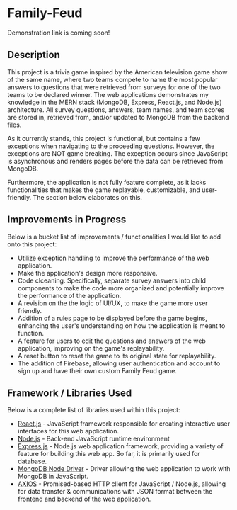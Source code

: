 # Family-Feud

Demonstration link is coming soon!

## Description
This project is a trivia game inspired by the American television game show of the same name, where two teams compete to name the most popular answers to questions that were retrieved from surveys for one of the two teams to be declared winner. The web applications demonstrates my knowledge in the MERN stack (MongoDB, Express, React.js, and Node.js) architecture. All survey questions, answers, team names, and team scores are stored in, retrieved from, and/or updated to MongoDB from the backend files.

As it currently stands, this project is functional, but contains a few exceptions when navigating to the proceeding questions. However, the exceptions are NOT game breaking. The exception occurs since JavaScript is asynchronous and renders pages before the data can be retrieved from MongoDB.

Furthermore, the application is not fully feature complete, as it lacks functionalities that makes the game replayable, customizable, and user-friendly. The section below elaborates on this.

## Improvements in Progress
Below is a bucket list of improvements / functionalities I would like to add onto this project:
* Utilize exception handling to improve the performance of the web application.
* Make the application's design more responsive.
* Code clceaning. Specifically, separate survey answers into child components to make the code more organized and potentially improve the performance of the application.
* A revision on the the logic of UI/UX, to make the game more user friendly.
* Addition of a rules page to be displayed before the game begins, enhancing the user's understanding on how the application is meant to function.
* A feature for users to edit the questions and answers of the web application, improving on the game's replayability.
* A reset button to reset the game to its original state for replayability.
* The addition of Firebase, allowing user authentication and account to sign up and have their own custom Family Feud game.

## Framework / Libraries Used
Below is a complete list of libraries used within this project:
* [React.js](https://react.dev/) - JavaScript framework responsible for creating interactive user interfaces for this web application.
* [Node.js](https://nodejs.org/en/about) - Back-end JavaScript runtime environment
* [Express.js](https://expressjs.com/) - Node.js web application framework, providing a variety of feature for building this web app. So far, it is primarily used for database.
* [MongoDB Node Driver](https://www.mongodb.com/docs/drivers/node/current/) - Driver allowing the web application to work with MongoDB in JavaScript.
* [AXIOS](https://axios-http.com/docs/intro) - Promised-based HTTP client for JavaScript / Node.js, allowing for data transfer & communications with JSON format between the frontend and backend of the web application.
